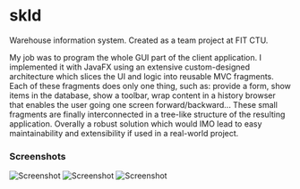 # skld
Warehouse information system. Created as a team project at FIT CTU.  

My job was to program the whole GUI part of the client application. I implemented it with JavaFX using an extensive custom-designed architecture which slices the UI and logic into reusable MVC fragments. Each of these fragments does only one thing, such as: provide a form, show items in the database, show a toolbar, wrap content in a history browser that enables the user going one screen forward/backward... These small fragments are finally interconnected in a tree-like structure of the resulting application. Overally a robust solution which would IMO lead to easy maintainability and extensibility if used in a real-world project.

### Screenshots

![Screenshot](https://user-images.githubusercontent.com/17980426/38278329-dabd9b96-379b-11e8-865e-58c79bec749b.png)
![Screenshot](https://user-images.githubusercontent.com/17980426/38278328-da9e3f76-379b-11e8-8867-838a4aa8094c.png)
![Screenshot](https://user-images.githubusercontent.com/17980426/38278330-dadc6ddc-379b-11e8-9a02-970bf3f44aca.png)
